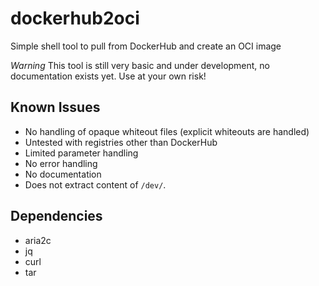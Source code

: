 # dockerhub2oci
Simple shell tool to pull from DockerHub and create an OCI image

*Warning* This tool is still very basic and under development, no documentation exists yet. Use at your own risk!

## Known Issues

* No handling of opaque whiteout files (explicit whiteouts are handled)
* Untested with registries other than DockerHub
* Limited parameter handling
* No error handling
* No documentation
* Does not extract content of `/dev/`.

## Dependencies

* aria2c
* jq
* curl
* tar
